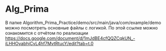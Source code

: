 # Alg_Prima
В папке Algorithm_Prima_Practice/demo/src/main/java/com/example/demo можно посмотреть основные файлы с логикой.
По этой ссылке можно ознакомится с отчётом по реализации https://docs.google.com/document/d/1mJdBE4cfQQZCqkUN_-iLHHOyabhjCvL4hf7MvtRtucY/edit?tab=t.0

